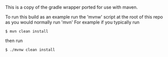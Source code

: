 This is a copy of the gradle wrapper ported for use with maven.

To run this build as an example run the 'mvnw' script at the root of this repo as you would normally run 'mvn'
For example if you typically run 

    $ mvn clean install

then run 

    $ ./mvnw clean install

